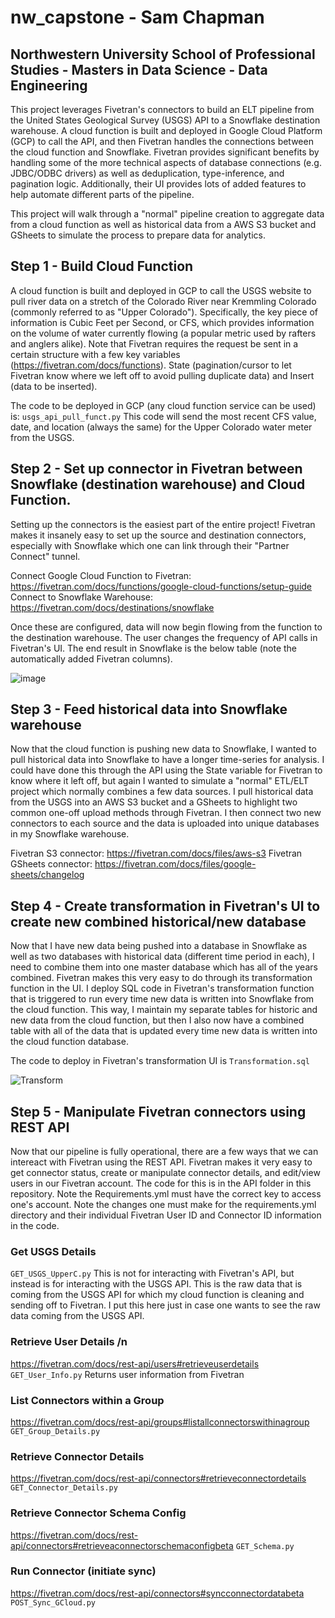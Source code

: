 # nw_capstone - Sam Chapman
## Northwestern University School of Professional Studies - Masters in Data Science - Data Engineering 

This project leverages Fivetran's connectors to build an ELT pipeline from the United States Geological Survey (USGS) API to a Snowflake destination warehouse. A cloud function is built and deployed in Google Cloud Platform (GCP) to call the API, and then Fivetran handles the connections between the cloud function and Snowflake. Fivetran provides significant benefits by handling some of the more technical aspects of database connections (e.g. JDBC/ODBC drivers) as well as deduplication, type-inference, and pagination logic. Additionally, their UI provides lots of added features to help automate different parts of the pipeline. 

This project will walk through a "normal" pipeline creation to aggregate data from a cloud function as well as historical data from a AWS S3 bucket and GSheets to simulate the process to prepare data for analytics. 

## Step 1 - Build Cloud Function

A cloud function is built and deployed in GCP to call the USGS website to pull river data on a stretch of the Colorado River near Kremmling Colorado (commonly referred to as "Upper Colorado"). Specifically, the key piece of information is Cubic Feet per Second, or CFS, which provides information on the volume of water currently flowing (a popular metric used by rafters and anglers alike). Note that Fivetran requires the request be sent in a certain structure with a few key variables (https://fivetran.com/docs/functions). State (pagination/cursor to let Fivetran know where we left off to avoid pulling duplicate data) and Insert (data to be inserted). 

The code to be deployed in GCP (any cloud function service can be used) is: ```usgs_api_pull_funct.py```
This code will send the most recent CFS value, date, and location (always the same) for the Upper Colorado water meter from the USGS. 

## Step 2 - Set up connector in Fivetran between Snowflake (destination warehouse) and Cloud Function. 

Setting up the connectors is the easiest part of the entire project! Fivetran makes it insanely easy to set up the source and destination connectors, especially with Snowflake which one can link through their "Partner Connect" tunnel. 

Connect Google Cloud Function to Fivetran: https://fivetran.com/docs/functions/google-cloud-functions/setup-guide
Connect to Snowflake Warehouse: https://fivetran.com/docs/destinations/snowflake

Once these are configured, data will now begin flowing from the function to the destination warehouse. The user changes the frequency of API calls in Fivetran's UI. The end result in Snowflake is the below table (note the automatically added Fivetran columns). 

![image](https://user-images.githubusercontent.com/60025118/84286043-679bd300-aafb-11ea-8ac0-0716295abf33.png)

## Step 3 - Feed historical data into Snowflake warehouse

Now that the cloud function is pushing new data to Snowflake, I wanted to pull historical data into Snowflake to have a longer time-series for analysis. I could have done this through the API using the State variable for Fivetran to know where it left off, but again I wanted to simulate a "normal" ETL/ELT project which normally combines a few data sources. I pull historical data from the USGS into an AWS S3 bucket and a GSheets to highlight two common one-off upload methods through Fivetran. I then connect two new connectors to each source and the data is uploaded into unique databases in my Snowflake warehouse.

Fivetran S3 connector: https://fivetran.com/docs/files/aws-s3
Fivetran GSheets connector: https://fivetran.com/docs/files/google-sheets/changelog

## Step 4 - Create transformation in Fivetran's UI to create new combined historical/new database

Now that I have new data being pushed into a database in Snowflake as well as two databases with historical data (different time period in each), I need to combine them into one master database which has all of the years combined. Fivetran makes this very easy to do through its transformation function in the UI. I deploy SQL code in Fivetran's transformation function that is triggered to run every time new data is written into Snowflake from the cloud function. This way, I maintain my separate tables for historic and new data from the cloud function, but then I also now have a combined table with all of the data that is updated every time new data is written into the cloud function database. 

The code to deploy in Fivetran's transformation UI is ```Transformation.sql```

![Transform](https://user-images.githubusercontent.com/60025118/84287807-9b77f800-aafd-11ea-9c5d-cee9a9251b0a.png)

## Step 5 - Manipulate Fivetran connectors using REST API 

Now that our pipeline is fully operational, there are a few ways that we can intereact with Fivetran using the REST API. Fivetran makes it very easy to get connector status, create or manipulate connector details, and edit/view users in our Fivetran account. The code for this is in the API folder in this repository. Note the Requirements.yml must have the correct key to access one's account. Note the changes one must make for the requirements.yml directory and their individual Fivetran User ID and Connector ID information in the code. 

### Get USGS Details
```GET_USGS_UpperC.py```
This is not for interacting with Fivetran's API, but instead is for interacting with the USGS API. This is the raw data that is coming from the USGS API for which my cloud function is cleaning and sending off to Fivetran. I put this here just in case one wants to see the raw data coming from the USGS API. 

### Retrieve User Details /n
https://fivetran.com/docs/rest-api/users#retrieveuserdetails
```GET_User_Info.py```
Returns user information from Fivetran

### List Connectors within a Group
https://fivetran.com/docs/rest-api/groups#listallconnectorswithinagroup
```GET_Group_Details.py```

### Retrieve Connector Details
https://fivetran.com/docs/rest-api/connectors#retrieveconnectordetails
```GET_Connector_Details.py```

### Retrieve Connector Schema Config
https://fivetran.com/docs/rest-api/connectors#retrieveaconnectorschemaconfigbeta
```GET_Schema.py```

### Run Connector (initiate sync)
https://fivetran.com/docs/rest-api/connectors#syncconnectordatabeta
```POST_Sync_GCloud.py```



